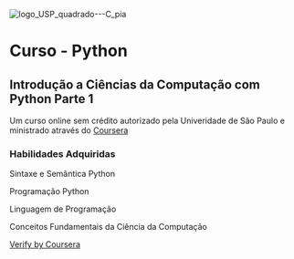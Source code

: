 ![logo_USP_quadrado---C_pia](https://github.com/SamirGuimaraes/Curso-Python/assets/126697620/07c53fd0-ec42-4e1b-87a6-650e910ae57e)

# Curso - Python
## Introdução a Ciências da Computação com Python Parte 1 

Um curso online sem crédito autorizado pela Univeridade de São Paulo e ministrado através do [Coursera](https://www.coursera.org/courseraplus/?utm_medium=sem&utm_source=gg&utm_campaign=B2C_LATAM_coursera_FTCOF_courseraplus&campaignid=20844412474&adgroupid=159999536361&device=c&keyword=coursera&matchtype=b&network=g&devicemodel=&adposition=&creativeid=683667892741&hide_mobile_promo&gad_source=1&gclid=Cj0KCQjw9vqyBhCKARIsAIIcLMEe022QpOt0z1D7bCpQWBmoLOH4Je00mEZ-6RrZSnBI_mI1SHEtSjYaAvbnEALw_wcB)

### Habilidades Adquiridas
Sintaxe e Semântica Python 

Programação Python 

Linguagem de Programação 

Conceitos Fundamentais da Ciência da Computação

[Verify by Coursera](https://www.coursera.org/account/accomplishments/verify/6X7SDP7QZNJV)
